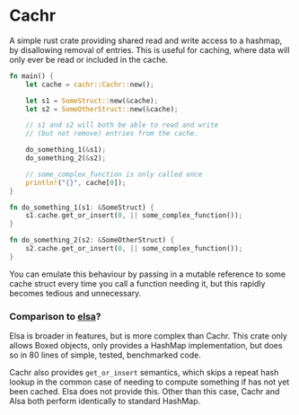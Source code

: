 # Cachr

A simple rust crate providing shared read and write access to a hashmap, by disallowing removal of entries.
This is useful for caching, where data will only ever be read or included in the cache.

```rust
fn main() {
    let cache = cachr::Cachr::new();

    let s1 = SomeStruct::new(&cache);
    let s2 = SomeOtherStruct::new(&cache);

    // s1 and s2 will both be able to read and write 
    // (but not remove) entries from the cache.

    do_something_1(&s1);
    do_something_2(&s2);

    // some_complex_function is only called once
    println!("{}", cache[0]);
}

fn do_something_1(s1: &SomeStruct) {
    s1.cache.get_or_insert(0, || some_complex_function());
}

fn do_something_2(s2: &SomeOtherStruct) {
    s2.cache.get_or_insert(0, || some_complex_function());
}
```

You can emulate this behaviour by passing in a mutable reference 
to some cache struct every time you call a function needing it, 
but this rapidly becomes tedious and unnecessary.

### Comparison to [elsa](https://crates.io/crates/elsa/1.9.0)?

Elsa is broader in features, but is more complex than Cachr.
This crate only allows Boxed objects, only provides a HashMap implementation,
but does so in 80 lines of simple, tested, benchmarked code.

Cachr also provides `get_or_insert` semantics, which skips
a repeat hash lookup in the common case of needing to compute something if has not yet been cached.
Elsa does not provide this.
Other than this case, Cachr and Alsa both perform identically to standard HashMap.
